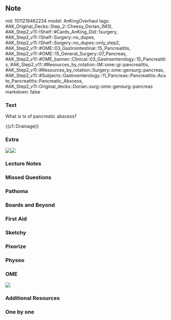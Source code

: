 ## Note
nid: 1511219462234
model: AnKingOverhaul
tags: #AK_Original_Decks::Step_2::Cheesy_Dorian_(M3), #AK_Step2_v11::!Shelf::#Cards_AnKing_Did::1surgery, #AK_Step2_v11::!Shelf::Surgery::no_dupes, #AK_Step2_v11::!Shelf::Surgery::no_dupes::only_step2, #AK_Step2_v11::#OME::03_Gastrointestinal::15_Pancreatitis, #AK_Step2_v11::#OME::15_General_Surgery::07_Pancreas, #AK_Step2_v11::#OME_banner::Clinical::03_Gastroenterology::15_Pancreatitis, #AK_Step2_v11::#Resources_by_rotation::IM::ome::gi::pancreatitis, #AK_Step2_v11::#Resources_by_rotation::Surgery::ome::gensurg::pancreas, #AK_Step2_v11::#Subjects::Gastroenterology::11_Pancreas::Pancreatitis::Acute_Pancreatitis::Pancreatic_Abscess, #AK_Step2_v11::Original_decks::Dorian::surg::ome::gensurg::pancreas
markdown: false

### Text
What is tx of pancreatic abscess?
<div>
  {{c1::Drainage}}
</div>

### Extra
<img src="paste-11622181502977.jpg"><img src=
"paste-96323231547393.jpg">

### Lecture Notes


### Missed Questions


### Pathoma


### Boards and Beyond


### First Aid


### Sketchy


### Pixorize


### Physeo


### OME
<div class="ome-widget">
  <a href=
  "https://onlinemeded.org/spa/gastroenterology/pancreatitis/acquire?ref=anki">
  <img src="_OME_AnkiFlashcards_Lesson_4.png"></a>
</div>

### Additional Resources


### One by one

